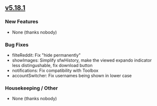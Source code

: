 ## [v5.18.1](https://github.com/honestbleeps/Reddit-Enhancement-Suite/releases/v5.18.1)

### New Features

- None (thanks nobody)

### Bug Fixes

- filteReddit: Fix "hide permanently"
- showImages: Simplify sfwHistory, make the viewed expando indicator less distingushable, fix download button
- notifications: Fix compatibility with Toolbox
- accountSwitcher: Fix usernames being shown in lower case

### Housekeeping / Other

- None (thanks nobody)
